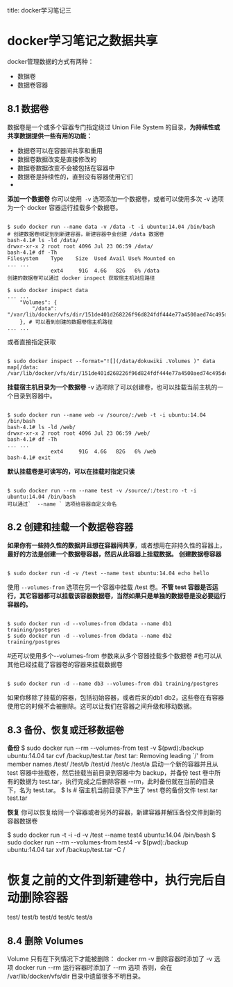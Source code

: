 title: docker学习笔记三 

#  docker学习笔记之数据共享 
docker管理数据的方式有两种：
  * 数据卷
  * 数据卷容器
##  8.1 数据卷 
数据卷是一个或多个容器专门指定绕过 Union File System 的目录，**为持续性或共享数据提供一些有用的功能：**
  * 数据卷可以在容器间共享和重用
  * 数据卷数据改变是直接修改的
  * 数据卷数据改变不会被包括在容器中
  * 数据卷是持续性的，直到没有容器使用它们
  * 
**添加一个数据卷**
你可以使用`  -v ` 选项添加一个数据卷，或者可以使用多次 -v 选项为一个 docker 容器运行挂载多个数据卷。

```

$ sudo docker run --name data -v /data -t -i ubuntu:14.04 /bin/bash
# 创建数据卷绑定到到新建容器，新建容器中会创建 /data 数据卷
bash-4.1# ls -ld /data/
drwxr-xr-x 2 root root 4096 Jul 23 06:59 /data/
bash-4.1# df -Th
Filesystem    Type    Size  Used Avail Use% Mounted on
... ...
              ext4     91G  4.6G   82G   6% /data
创建的数据卷可以通过 docker inspect 获取宿主机对应路径

$ sudo docker inspect data
... ...
    "Volumes": {
        "/data": "/var/lib/docker/vfs/dir/151de401d268226f96d824fdf444e77a4500aed74c495de5980c807a2ffb7ea9"
    }, # 可以看到创建的数据卷宿主机路径
... ...

```
或者直接指定获取
```

$ sudo docker inspect --format="![](/data/dokuwiki .Volumes )" data
map[/data: /var/lib/docker/vfs/dir/151de401d268226f96d824fdf444e77a4500aed74c495de5980c807a2ffb7ea9]

```

**挂载宿主机目录为一个数据卷**
-v 选项除了可以创建卷，也可以挂载当前主机的一个目录到容器中。
```

$ sudo docker run --name web -v /source/:/web -t -i ubuntu:14.04 /bin/bash
bash-4.1# ls -ld /web/
drwxr-xr-x 2 root root 4096 Jul 23 06:59 /web/
bash-4.1# df -Th
... ...
              ext4     91G  4.6G   82G   6% /web
bash-4.1# exit

```
**默认挂载卷是可读写的，可以在挂载时指定只读**
```

$ sudo docker run --rm --name test -v /source/:/test:ro -t -i ubuntu:14.04 /bin/bash
可以通过`  --name ` 选项给容器自定义命名

```


##  8.2 创建和挂载一个数据卷容器 
**如果你有一些持久性的数据并且想在容器间共享**，或者想用在非持久性的容器上，**最好的方法是创建一个数据卷容器，然后从此容器上挂载数据。**
**创建数据卷容器**
```

$ sudo docker run -d -v /test --name test ubuntu:14.04 echo hello

```
使用 ` --volumes-from ` 选项在另一个容器中挂载 /test 卷。**不管 test 容器是否运行，其它容器都可以挂载该容器数据卷，当然如果只是单独的数据卷是没必要运行容器的。**
```

$ sudo docker run -d --volumes-from dbdata --name db1 training/postgres
$ sudo docker run -d --volumes-from dbdata --name db2 training/postgres

```
#还可以使用多个--volumes-from 参数来从多个容器挂载多个数据卷
#也可以从其他已经挂载了容器卷的容器来挂载数据卷
```

$ sudo docker run -d --name db3 --volumes-from db1 training/postgres

```
如果你移除了挂载的容器，包括初始容器，或者后来的db1 db2，这些卷在有容器使用它的时候不会被删除。这可以让我们在容器之间升级和移动数据。




##  8.3 备份、恢复或迁移数据卷 
**备份**
$ sudo docker run --rm --volumes-from test -v $(pwd):/backup ubuntu:14.04 tar cvf /backup/test.tar /test
tar: Removing leading `/' from member names
/test/
/test/b
/test/d
/test/c
/test/a
启动一个新的容器并且从 test 容器中挂载卷，然后挂载当前目录到容器中为 backup，并备份 test 卷中所有的数据为 test.tar，执行完成之后删除容器 --rm，此时备份就在当前的目录下，名为 test.tar。
$ ls        # 宿主机当前目录下产生了 test 卷的备份文件 test.tar
test.tar

**恢复**
你可以恢复给同一个容器或者另外的容器，新建容器并解压备份文件到新的容器数据卷

$ sudo docker run -t -i -d -v /test --name test4 ubuntu:14.04  /bin/bash
$ sudo docker run --rm --volumes-from test4 -v $(pwd):/backup ubuntu:14.04 tar xvf /backup/test.tar -C /
# 恢复之前的文件到新建卷中，执行完后自动删除容器
test/
test/b
test/d
test/c
test/a
##  8.4 删除 Volumes 
Volume 只有在下列情况下才能被删除：
docker rm -v 删除容器时添加了 -v 选项
docker run --rm 运行容器时添加了 --rm 选项
否则，会在 /var/lib/docker/vfs/dir 目录中遗留很多不明目录。

